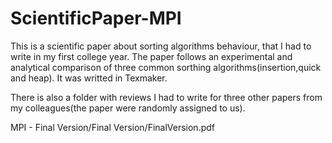 # ScientificPaper-MPI
This is a scientific paper about sorting algorithms behaviour, that I had to write in my first college year. The paper follows an experimental and analytical comparison of three common sorthing algorithms(insertion,quick and heap). It was writted in Texmaker.

There is also a folder with reviews I had to write for three other papers from my colleagues(the paper were randomly assigned to us).

MPI - Final Version/Final Version/FinalVersion.pdf
